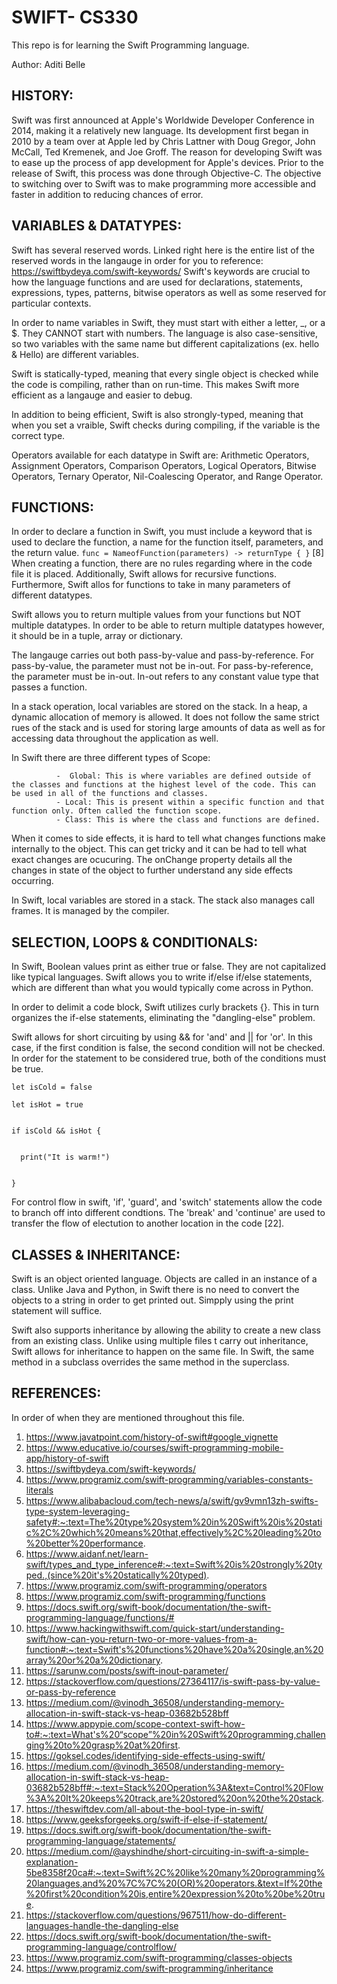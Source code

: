 
# SWIFT- CS330

This repo is for learning the Swift Programming language. 



Author: Aditi Belle


## __HISTORY__: 

Swift was first announced at Apple's Worldwide Developer Conference in 2014, making it a relatively new language. Its development first began in 2010 by a team over at Apple led by Chris Lattner with Doug Gregor, John McCall, Ted Kremenek, and Joe Groff. The reason for developing Swift was to ease up the process of app development for Apple's devices. Prior to the release of Swift, this process was done through Objective-C. The objective to switching over to Swift was to make programming more accessible and faster in addition to reducing chances of error. 



## __VARIABLES & DATATYPES__: 

Swift has several reserved words. Linked right here is the entire list of the reserved words in the langauge in order for you to reference: https://swiftbydeya.com/swift-keywords/
Swift's keywords are crucial to how the language functions and are used for declarations, statements, expressions, types, patterns, bitwise operators as well as some reserved for particular contexts. 

In order to name variables in Swift, they must start with either a letter, _, or a $. They CANNOT start with numbers. The language is also case-sensitive, so two variables with the same name but different capitalizations (ex. hello & Hello) are different variables. 

Swift is statically-typed, meaning that every single object is checked while the code is compiling, rather than on run-time. This makes Swift more efficient as a langauge and easier to debug. 

In addition to being efficient, Swift is also strongly-typed, meaning that when you set a vraible, Swift checks during compiling, if the variable is the correct type. 

Operators available for each datatype in Swift are: Arithmetic Operators, Assignment Operators, Comparison Operators, Logical Operators, Bitwise Operators, Ternary Operator, Nil-Coalescing Operator, and Range Operator. 

## __FUNCTIONS__:

In order to declare a function in Swift, you must include a keyword that is used to declare the function, a name for the function itself, parameters, and the return value. 
                  `func = NameofFunction(parameters) -> returnType {
                  }` [8]
When creating a function, there are no rules regarding where in the code file it is placed. Additionally, Swift allows for recursive functions. Furthermore, Swift allos for functions to take in many parameters of different datatypes. 

Swift allows you to return multiple values from your functions but NOT multiple datatypes. In order to be able to return multiple datatypes however, it should be in a tuple, array or dictionary. 

The langauge carries out both pass-by-value and pass-by-reference. For pass-by-value, the parameter must not be in-out. For pass-by-reference, the parameter must be in-out. In-out refers to any constant value type that passes a function. 

In a stack operation, local variables are stored on the stack. In a heap, a dynamic allocation of memory is allowed. It does not follow the same strict rues of the stack and is used for storing large amounts of data as well as for accessing data throughout the application as well. 

In Swift there are three different types of Scope:
            
              
              -  Global: This is where variables are defined outside of the classes and functions at the highest level of the code. This can be used in all of the functions and classes. 
              - Local: This is present within a specific function and that function only. Often called the function scope. 
              - Class: This is where the class and functions are defined.

When it comes to side effects, it is hard to tell what changes functions make internally to the object. This can get tricky and it can be had to tell what exact changes are ocucuring. The onChange property details all the changes in state of the object to further understand any side effects occurring.

In Swift, local variables are stored in a stack. The stack also manages call frames. It is managed by the compiler. 


## SELECTION, LOOPS & CONDITIONALS:

In Swift, Boolean values print as either true or false. They are not capitalized like typical languages. Swift allows you to write if/else if/else statements, which are different than what you would typically come across in Python. 

In order to delimit a code block, Swift utilizes curly brackets {}. This in turn organizes the if-else statements, eliminating the "dangling-else" problem. 

Swift allows for short circuiting by using && for 'and' and || for 'or'. In this case, if the first condition is false, the second condition will not be checked. In order for the statement to be considered true, both of the conditions must be true. 

```  An example of short-circuiting in Swift: 
let isCold = false

let isHot = true


if isCold && isHot {


  print("It is warm!")


}
```

For control flow in swift, 'if', 'guard', and 'switch' statements allow the code to branch off into different condtions. The 'break' and 'continue' are used to transfer the flow of electution to another location in the code [22]. 

## CLASSES & INHERITANCE:

Swift is an object oriented language. Objects are called in an instance of a class. Unlike Java and Python, in Swift there is no need to convert the objects to a string in order to get printed out. Simpply using the print statement will suffice. 

Swift also supports inheritance by allowing the ability to create a new class from an existing class. Unlike using multiple files t carry out inheritance, Swift allows for inheritance to happen on the same file. In Swift, the same method in a subclass overrides the same method in the superclass. 


          















## __REFERENCES__:
  In order of when they are mentioned throughout this file.  

1. https://www.javatpoint.com/history-of-swift#google_vignette
2. https://www.educative.io/courses/swift-programming-mobile-app/history-of-swift
3. https://swiftbydeya.com/swift-keywords/
4. https://www.programiz.com/swift-programming/variables-constants-literals
5. https://www.alibabacloud.com/tech-news/a/swift/gv9vmn13zh-swifts-type-system-leveraging-safety#:~:text=The%20type%20system%20in%20Swift%20is%20static%2C%20which%20means%20that,effectively%2C%20leading%20to%20better%20performance.
6. https://www.aidanf.net/learn-swift/types_and_type_inference#:~:text=Swift%20is%20strongly%20typed.,(since%20it's%20statically%20typed).
7. https://www.programiz.com/swift-programming/operators
8. https://www.programiz.com/swift-programming/functions
9. https://docs.swift.org/swift-book/documentation/the-swift-programming-language/functions/#
10. https://www.hackingwithswift.com/quick-start/understanding-swift/how-can-you-return-two-or-more-values-from-a-function#:~:text=Swift's%20functions%20have%20a%20single,an%20array%20or%20a%20dictionary.
11. https://sarunw.com/posts/swift-inout-parameter/
12. https://stackoverflow.com/questions/27364117/is-swift-pass-by-value-or-pass-by-reference
13. https://medium.com/@vinodh_36508/understanding-memory-allocation-in-swift-stack-vs-heap-03682b528bff
14. https://www.appypie.com/scope-context-swift-how-to#:~:text=What's%20“scope”%20in%20Swift%20programming,challenging%20to%20grasp%20at%20first.
15. https://goksel.codes/identifying-side-effects-using-swift/
16. https://medium.com/@vinodh_36508/understanding-memory-allocation-in-swift-stack-vs-heap-03682b528bff#:~:text=Stack%20Operation%3A&text=Control%20Flow%3A%20It%20keeps%20track,are%20stored%20on%20the%20stack.
17. https://theswiftdev.com/all-about-the-bool-type-in-swift/
18. https://www.geeksforgeeks.org/swift-if-else-if-statement/
19. https://docs.swift.org/swift-book/documentation/the-swift-programming-language/statements/
20. https://medium.com/@ayshindhe/short-circuiting-in-swift-a-simple-explanation-5be8358f20ca#:~:text=Swift%2C%20like%20many%20programming%20languages,and%20%7C%7C%20(OR)%20operators.&text=If%20the%20first%20condition%20is,entire%20expression%20to%20be%20true.
21. https://stackoverflow.com/questions/967511/how-do-different-languages-handle-the-dangling-else
22. https://docs.swift.org/swift-book/documentation/the-swift-programming-language/controlflow/
23. https://www.programiz.com/swift-programming/classes-objects
24. https://www.programiz.com/swift-programming/inheritance
